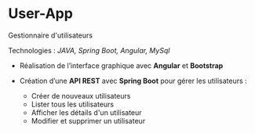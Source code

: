 # User-App

Gestionnaire d'utilisateurs

Technologies : *JAVA, Spring Boot, Angular, MySql*

- Réalisation de l’interface graphique avec **Angular** et **Bootstrap**

- Création d’une **API REST** avec **Spring Boot** pour gérer les utilisateurs :
  - Créer de nouveaux utilisateurs
  - Lister tous les utilisateurs
  - Afficher les détails d'un utilisateur
  - Modifier et supprimer un utilisateur
